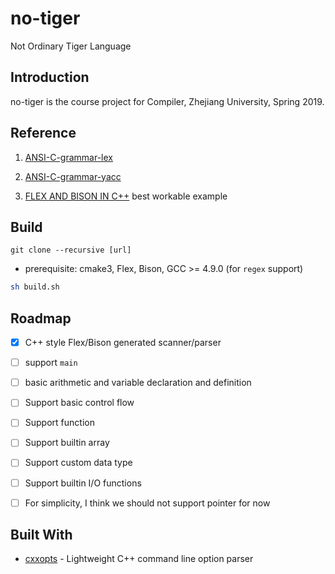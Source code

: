 # no-tiger
Not Ordinary Tiger Language

## Introduction

no-tiger is the course project for Compiler, Zhejiang University, Spring 2019.

## Reference

1. [ANSI-C-grammar-lex](http://www.quut.com/c/ANSI-C-grammar-l-2011.html)

2. [ANSI-C-grammar-yacc](http://www.quut.com/c/ANSI-C-grammar-y-2011.html)

3. [FLEX AND BISON IN C++](http://www.jonathanbeard.io/tutorials/FlexBisonC++) best workable example

## Build
```
git clone --recursive [url]
```

- prerequisite: cmake3, Flex, Bison, GCC >= 4.9.0 (for `regex` support)

```bash
sh build.sh
```

## Roadmap

- [x] C++ style Flex/Bison generated scanner/parser

- [ ] support `main`

- [ ] basic arithmetic and variable declaration and definition

- [ ] Support basic control flow

- [ ] Support function

- [ ] Support builtin array

- [ ] Support custom data type

- [ ] Support builtin I/O functions

- [ ] For simplicity, I think we should not support pointer for now

## Built With

- [cxxopts](https://github.com/jarro2783/cxxopts) - Lightweight C++ command line option parser
